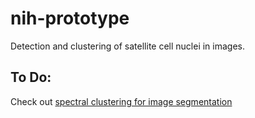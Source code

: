 # nih-prototype
Detection and clustering of satellite cell nuclei in images.


## To Do:

Check out [spectral clustering for image segmentation](http://scikit-learn.org/stable/auto_examples/cluster/plot_segmentation_toy.html#sphx-glr-auto-examples-cluster-plot-segmentation-toy-py)
